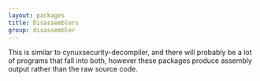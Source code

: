 ```yaml
---
layout: packages
title: Disassemblers
group: disassembler
---
```


This is similar to cynuxsecurity-decompiler, and there will probably be a lot of programs that fall into
both, however these packages produce assembly output rather than the raw source code.